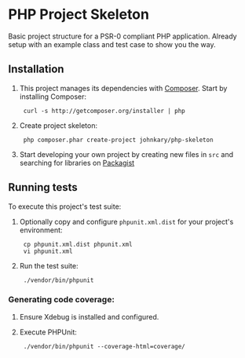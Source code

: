 # PHP Project Skeleton

Basic project structure for a PSR-0 compliant PHP application. Already
setup with an example class and test case to show you the way.

## Installation

1. This project manages its dependencies with [Composer](http://getcomposer.org/).
Start by installing Composer:

        curl -s http://getcomposer.org/installer | php

2. Create project skeleton:

        php composer.phar create-project johnkary/php-skeleton

3. Start developing your own project by creating new files in `src` and
searching for libraries on [Packagist](http://packagist.org)

## Running tests

To execute this project's test suite:

1. Optionally copy and configure `phpunit.xml.dist` for your project's
environment:

        cp phpunit.xml.dist phpunit.xml
        vi phpunit.xml

2. Run the test suite:

        ./vendor/bin/phpunit

### Generating code coverage:

1. Ensure Xdebug is installed and configured.
2. Execute PHPUnit:

        ./vendor/bin/phpunit --coverage-html=coverage/
